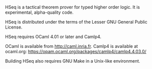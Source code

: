 HSeq is a tactical theorem prover for typed higher order logic. It is experimental, alpha-quality code.

HSeq is distributed under the terms of the Lesser GNU General Public License.

HSeq requires OCaml 4.01 or later and Camlp4.

OCaml is available from http://caml.inria.fr.
Camlp4 is available at ocaml.org: https://opam.ocaml.org/packages/camlp4/camlp4.4.03.0/

Building HSeq also requires GNU Make in a Unix-like environment.